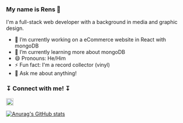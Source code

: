 ### My name is Rens 🤗

I'm a full-stack web developer with a background in media and graphic design.

- 🔭  I’m currently working on a eCommerce website in React with mongoDB
- 🌱  I’m currently learning more about mongoDB
- 😄  Pronouns: He/Him
- ⚡  Fun fact: I'm a record collector (vinyl)
- 💬  Ask me about anything! 


###  ↧ Connect with me! ↧ 

<a href="https://www.linkedin.com/in/rensp/"><img width="20px" height="20px" src="https://upload.wikimedia.org/wikipedia/commons/thumb/c/c9/Linkedin.svg/1200px-Linkedin.svg.png"></a>

[![Anurag's GitHub stats](https://github-readme-stats.vercel.app/api?username=Renszit&count_private=true&theme=cobalt)](https://github.com/anuraghazra/github-readme-stats)


